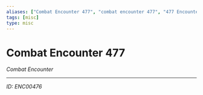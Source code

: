 ```yaml
---
aliases: ["Combat Encounter 477", "combat encounter 477", "477 Encounter Combat"]
tags: [misc]
type: misc
---
```


# Combat Encounter 477

*Combat Encounter*

---
*ID: ENC00476*
